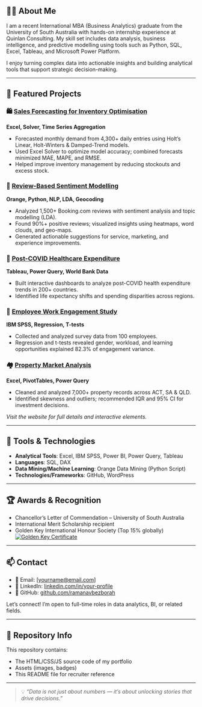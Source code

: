 ## 👨‍💼 About Me

I am a recent International MBA (Business Analytics) graduate from the University of South Australia with hands-on internship experience at Quinlan Consulting. My skill set includes data analysis, business intelligence, and predictive modelling using tools such as Python, SQL, Excel, Tableau, and Microsoft Power Platform.

I enjoy turning complex data into actionable insights and building analytical tools that support strategic decision-making.

---

## 🧩 Featured Projects

### 🛍️ [Sales Forecasting for Inventory Optimisation](https://ramanavbezborah.github.io/Sales-Forecasting-for-Inventory-Optimisation/)  
**Excel, Solver, Time Series Aggregation**  
- Forecasted monthly demand from 4,300+ daily entries using Holt’s Linear, Holt-Winters & Damped-Trend models.  
- Used Excel Solver to optimize model accuracy; combined forecasts minimized MAE, MAPE, and RMSE.  
- Helped improve inventory management by reducing stockouts and excess stock.

### 🏨 [Review-Based Sentiment Modelling](https://ramanavbezborah.github.io/Review-Based-Sentiment-Modelling/)  
**Orange, Python, NLP, LDA, Geocoding**  
- Analyzed 1,500+ Booking.com reviews with sentiment analysis and topic modelling (LDA).  
- Found 90%+ positive reviews; visualized insights using heatmaps, word clouds, and geo-maps.  
- Generated actionable suggestions for service, marketing, and experience improvements.

### 🏥 [Post-COVID Healthcare Expenditure](https://ramanavbezborah.github.io/Post-Covid-Healthcare-Expenditure/)  
**Tableau, Power Query, World Bank Data**  
- Built interactive dashboards to analyze post-COVID health expenditure trends in 200+ countries.  
- Identified life expectancy shifts and spending disparities across regions.

### 🧠 [Employee Work Engagement Study](https://ramanavbezborah.github.io/Employee-Work-Engagement/)  
**IBM SPSS, Regression, T-tests**  
- Collected and analyzed survey data from 100 employees.  
- Regression and t-tests revealed gender, workload, and learning opportunities explained 82.3% of engagement variance.

### 🏘️ [Property Market Analysis](https://ramanavbezborah.github.io/Property-Market-Analysis/)  
**Excel, PivotTables, Power Query**  
- Cleaned and analyzed 7,000+ property records across ACT, SA & QLD.  
- Identified skewness and outliers; recommended IQR and 95% CI for investment decisions.


_Visit the website for full details and interactive elements._

---

## 🧰 Tools & Technologies

- **Analytical Tools**: Excel, IBM SPSS, Power BI, Power Query, Tableau
- **Languages**: SQL, DAX
- **Data Mining/Machine Learning**: Orange Data Mining (Python Script)
- **Technologies/Frameworks**: GitHub, WordPress


---

## 🏆 Awards & Recognition

- Chancellor’s Letter of Commendation – University of South Australia
- International Merit Scholarship recipient
- Golden Key International Honour Society (Top 15% globally)
  [![Golden Key Certificate](https://storage.googleapis.com/verified-storage/cert/84039677870995.png)](https://golden-key-international-honou.verified.cv/en/verify/84039677870995)

---

## 📫 Contact

- 📧 Email: [yourname@email.com]
- 💼 LinkedIn: [linkedin.com/in/your-profile](https://linkedin.com)
- 🔗 GitHub: [github.com/ramanavbezborah](https://github.com/ramanavbezborah)

Let’s connect! I’m open to full-time roles in data analytics, BI, or related fields.

---

## 📁 Repository Info

This repository contains:
- The HTML/CSS/JS source code of my portfolio
- Assets (images, badges)
- This README file for recruiter reference

---

> 💡 _“Data is not just about numbers — it’s about unlocking stories that drive decisions.”_
